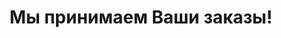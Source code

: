 ---
layout: post
title: Мы принимаем Ваши заказы!
description: "Show Academy готовы принимать Ваши заказы на проведение зажигательных празников и мероприятий."
tags: [анонсы]
categories: [анонсы]
image:
    feature: posts/2018-09-12_thumb.jpg
---